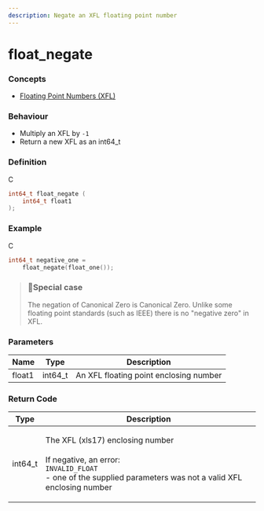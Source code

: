 ```yaml
---
description: Negate an XFL floating point number
---
```


# float\_negate

### Concepts

* [Floating Point Numbers (XFL)](../../concepts-and-docs/floating-point-numbers-xfl.md)

### Behaviour

* Multiply an XFL by `-1`
* Return a new XFL as an int64\_t

### Definition

C

```c
int64_t float_negate (
    int64_t float1
);
```

### Example

C

```c
int64_t negative_one =
    float_negate(float_one());
```

> ### 📘Special case
>
> The negation of Canonical Zero is Canonical Zero. Unlike some floating point standards (such as IEEE) there is no "negative zero" in XFL.

### Parameters

| Name   | Type     | Description                            |
| ------ | -------- | -------------------------------------- |
| float1 | int64\_t | An XFL floating point enclosing number |

### Return Code

| Type     | Description                                                                                                                                                                  |
| -------- | ---------------------------------------------------------------------------------------------------------------------------------------------------------------------------- |
| int64\_t | <p>The XFL (xls17) enclosing number<br><br>If negative, an error:<br><code>INVALID_FLOAT</code><br>- one of the supplied parameters was not a valid XFL enclosing number</p> |
